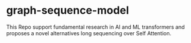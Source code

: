 # graph-sequence-model
This Repo support fundamental research in AI and ML transformers and proposes a novel alternatives long sequencing over Self Attention. 
